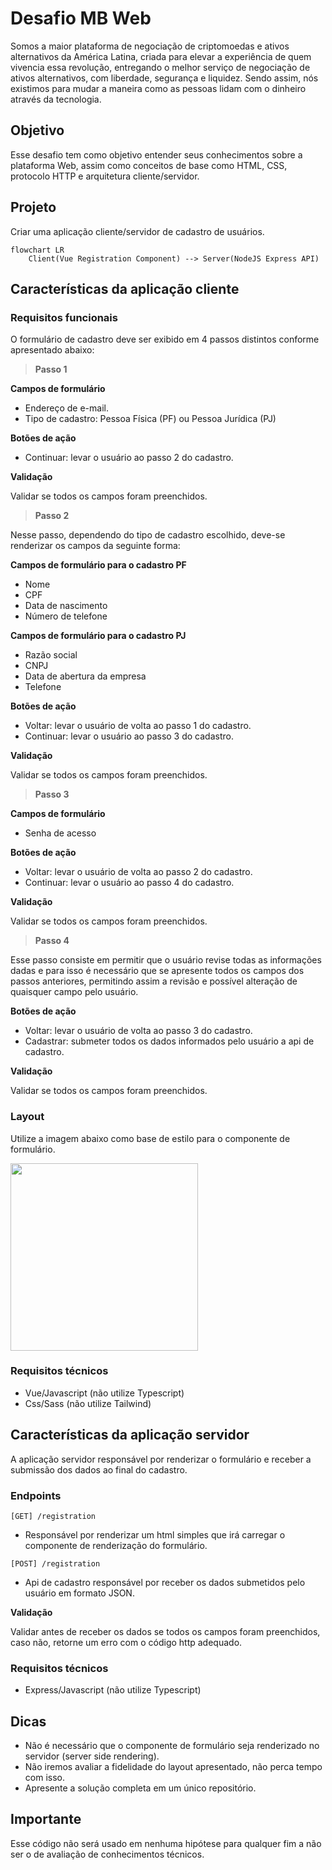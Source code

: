 # Desafio MB Web

Somos a maior plataforma de negociação de criptomoedas e ativos alternativos da América Latina, criada para elevar a experiência de quem vivencia essa revolução, entregando o melhor serviço de negociação de ativos alternativos, com liberdade, segurança e liquidez. Sendo assim, nós existimos para mudar a maneira como as pessoas lidam com o dinheiro através da tecnologia.

## Objetivo

Esse desafio tem como objetivo entender seus conhecimentos sobre a plataforma Web, assim como conceitos de base como HTML, CSS, protocolo HTTP e arquitetura cliente/servidor.

## Projeto

Criar uma aplicação cliente/servidor de cadastro de usuários.

```mermaid
flowchart LR
    Client(Vue Registration Component) --> Server(NodeJS Express API)
```

## Características da aplicação cliente

### Requisitos funcionais

O formulário de cadastro deve ser exibido em 4 passos distintos conforme apresentado abaixo:

> **Passo 1**

**Campos de formulário**

- Endereço de e-mail.
- Tipo de cadastro: Pessoa Física (PF) ou Pessoa Jurídica (PJ)

**Botões de ação**

- Continuar: levar o usuário ao passo 2 do cadastro.

**Validação**

Validar se todos os campos foram preenchidos.

> **Passo 2**

Nesse passo, dependendo do tipo de cadastro escolhido, deve-se renderizar os campos da seguinte forma:

**Campos de formulário para o cadastro PF**

- Nome
- CPF
- Data de nascimento
- Número de telefone

**Campos de formulário para o cadastro PJ**

- Razão social
- CNPJ
- Data de abertura da empresa
- Telefone

**Botões de ação**

- Voltar: levar o usuário de volta ao passo 1 do cadastro.
- Continuar: levar o usuário ao passo 3 do cadastro.

**Validação**

Validar se todos os campos foram preenchidos.

> **Passo 3**

**Campos de formulário**

- Senha de acesso

**Botões de ação**

- Voltar: levar o usuário de volta ao passo 2 do cadastro.
- Continuar: levar o usuário ao passo 4 do cadastro.

**Validação**

Validar se todos os campos foram preenchidos.

> **Passo 4**

Esse passo consiste em permitir que o usuário revise todas as informações dadas e para isso é necessário que se apresente todos os campos dos passos anteriores, permitindo assim a revisão e possível alteração de quaisquer campo pelo usuário.

**Botões de ação**

- Voltar: levar o usuário de volta ao passo 3 do cadastro.
- Cadastrar: submeter todos os dados informados pelo usuário a api de cadastro.

**Validação**

Validar se todos os campos foram preenchidos.

### Layout

Utilize a imagem abaixo como base de estilo para o componente de formulário.

<img src="https://user-images.githubusercontent.com/83235141/225642074-c4c1ece4-1bd4-4e31-b0ea-59569b3c7768.png" width="300">

### Requisitos técnicos

- Vue/Javascript (não utilize Typescript)
- Css/Sass (não utilize Tailwind)

## Características da aplicação servidor

A aplicação servidor responsável por renderizar o formulário e receber a submissão dos dados ao final do cadastro.

### Endpoints

`[GET] /registration`

- Responsável por renderizar um html simples que irá carregar o componente de renderização do formulário.

`[POST] /registration`

- Api de cadastro responsável por receber os dados submetidos pelo usuário em formato JSON.

**Validação**

Validar antes de receber os dados se todos os campos foram preenchidos, caso não, retorne um erro com o código http adequado.

### Requisitos técnicos

- Express/Javascript (não utilize Typescript)

## Dicas

- Não é necessário que o componente de formulário seja renderizado no servidor (server side rendering).
- Não iremos avaliar a fidelidade do layout apresentado, não perca tempo com isso.
- Apresente a solução completa em um único repositório.

## Importante

Esse código não será usado em nenhuma hipótese para qualquer fim a não ser o de avaliação de conhecimentos técnicos.
